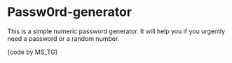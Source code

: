 # Passw0rd-generator
This is a simple numeric password generator. It will help you if you urgently need a password or a random number.

{code by MS_TG}
